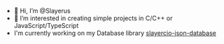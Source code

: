 - 👋 Hi, I’m @Slayerus
- 👀 I’m interested in creating simple projects in C/C++ or JavaScript/TypeScript
- I'm currently working on my Database library [slayercio-json-database]("https://github.com/Slayerus/slayercio-json-database")
